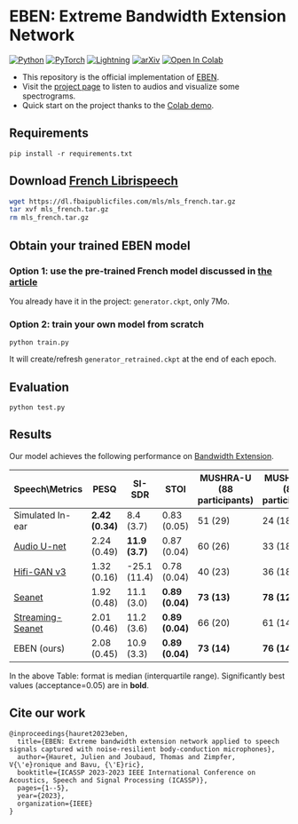 # EBEN: Extreme Bandwidth Extension Network 

<a href="https://www.python.org/"><img alt="Python" src="https://img.shields.io/badge/-Python 3.8+-blue?style=for-the-badge&logo=python&logoColor=white"></a>
<a href="https://pytorch.org/get-started/locally/"><img alt="PyTorch" src="https://img.shields.io/badge/-PyTorch 1.10+-ee4c2c?style=for-the-badge&logo=pytorch&logoColor=white"></a>
<a href="https://pytorchlightning.ai/"><img alt="Lightning" src="https://img.shields.io/badge/-Lightning 1.5+-792ee5?style=for-the-badge&logo=pytorchlightning&logoColor=white"></a>
[![arXiv](https://img.shields.io/badge/arXiv-2210.14090-<COLOR>.svg)](https://arxiv.org/abs/2210.14090)
[![Open In Colab](https://colab.research.google.com/assets/colab-badge.svg)](https://colab.research.google.com/github/jhauret/eben/blob/main/demo.ipynb)


+ This repository is the official implementation of [EBEN](https://arxiv.org/abs/2210.14090).
+ Visit the [project page](https://jhauret.github.io/eben/) to listen to audios and visualize some spectrograms.
+ Quick start on the project thanks to the [Colab demo](https://colab.research.google.com/github/jhauret/eben/blob/main/demo.ipynb).

## Requirements

```setup
pip install -r requirements.txt
```

## Download [French Librispeech](https://arxiv.org/abs/2012.03411)

```bash
wget https://dl.fbaipublicfiles.com/mls/mls_french.tar.gz
tar xvf mls_french.tar.gz
rm mls_french.tar.gz
```

## Obtain your trained EBEN model

### Option 1: use the pre-trained French model discussed in [the article](https://arxiv.org/abs/2210.14090)
You already have it in the project: `generator.ckpt`, only 7Mo.

### Option 2: train your own model from scratch

```train
python train.py
```
It will create/refresh `generator_retrained.ckpt` at the end of each epoch.

## Evaluation

```eval
python test.py
```
## Results

Our model achieves the following performance on [Bandwidth Extension](https://paperswithcode.com/task/bandwidth-extension).

| Speech\Metrics | PESQ               | SI-SDR              | STOI                 | MUSHRA-U <br />  (88 participants)      | MUSHRA-Q <br />  (82 participants)         | Gen params     | Dis params      |
|------------------------------------------------------|--------------------|---------------------|----------------------|------------------|------------------|----------------|-----------------|
| Simulated In-ear                                     | **2.42 (0.34)**        | 8.4 (3.7)           | 0.83 (0.05)          | 51 (29)          | 24 (18)          | $\emptyset$    | $\emptyset$     |
| [Audio U-net](https://arxiv.org/pdf/1708.00853.pdf)                 | 2.24 (0.49) | **11.9 (3.7)** | 0.87 (0.04)          | 60 (26)          | 33 (18)          | 71.0 M         | $\emptyset$     |
| [Hifi-GAN v3](https://arxiv.org/pdf/2010.05646.pdf)                      | 1.32 (0.16)        | -25.1 (11.4)        | 0.78 (0.04)          | 40 (23)          | 36 (18)          | 1.5 M          | 70.7 M          |
| [Seanet](https://arxiv.org/pdf/2009.02095.pdf)                 | 1.92 (0.48)        | 11.1 (3.0)          | **0.89 (0.04)** | **73 (13)** | **78 (12)** | 8.3 M          | 56.6  M         |
| [Streaming-Seanet](https://arxiv.org/pdf/2010.10677.pdf)                        | 2.01 (0.46)        | 11.2 (3.6)          | **0.89 (0.04)** | 66 (20)          | 61 (14)          | **0.7 M** | 56.6  M         |
| EBEN (ours)                                          | 2.08 (0.45)        | 10.9 (3.3)          | **0.89 (0.04)** | **73 (14)** | **76 (14)** | 1.9 M          | **26.5 M** |

In the above Table: format is median (interquartile range). Significantly best values (acceptance=0.05) are in **bold**.

## Cite our work

```
@inproceedings{hauret2023eben,
  title={EBEN: Extreme bandwidth extension network applied to speech signals captured with noise-resilient body-conduction microphones},
  author={Hauret, Julien and Joubaud, Thomas and Zimpfer, V{\'e}ronique and Bavu, {\'E}ric},
  booktitle={ICASSP 2023-2023 IEEE International Conference on Acoustics, Speech and Signal Processing (ICASSP)},
  pages={1--5},
  year={2023},
  organization={IEEE}
}
```
